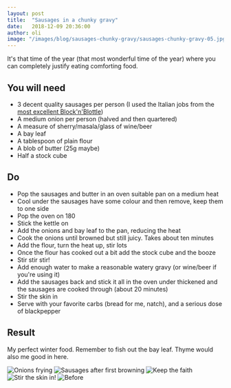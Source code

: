 ```yaml
---
layout: post
title:  "Sausages in a chunky gravy"
date:   2018-12-09 20:36:00
author: oli
image: "/images/blog/sausages-chunky-gravy/sausages-chunky-gravy-05.jpg"
---
```


It's that time of the year (that most wonderful time of the year) where you can completely justify eating comforting food. 

## You will need

* 3 decent quality sausages per person (I used the Italian jobs from the [most excellent Block'n'Blottle](https://blocknbottle.com/))
* A medium onion per person (halved and then quartered)
* A measure of sherry/masala/glass of wine/beer
* A bay leaf
* A tablespoon of plain flour
* A blob of butter (25g maybe)
* Half a stock cube

## Do

* Pop the sausages and butter in an oven suitable pan on a medium heat
* Cool under the sausages have some colour and then remove, keep them to one side
* Pop the oven on 180
* Stick the kettle on
* Add the onions and bay leaf to the pan, reducing the heat
* Cook the onions until browned but still juicy.  Takes about ten minutes
* Add the flour, turn the heat up, stir lots
* Once the flour has cooked out a bit add the stock cube and the booze
* Stir stir stir!
* Add enough water to make a reasonable watery gravy (or wine/beer if you're using it)
* Add the sausages back and stick it all in the oven under thickened and the sausages are cooked through (about 20 minutes)
* Stir the skin in 
* Serve with your favorite carbs (bread for me, natch), and a serious dose of blackpepper


## Result

My perfect winter food.  Remember to fish out the bay leaf.  Thyme would also me good in here.


![Onions frying](/images/blog/sausages-chunky-gravy/sausages-chunky-gravy-01.jpg)
![Sausages after first browning](/images/blog/sausages-chunky-gravy/sausages-chunky-gravy-02.jpg)
![Keep the faith](/images/blog/sausages-chunky-gravy/sausages-chunky-gravy-03.jpg)
![Stir the skin in!](/images/blog/sausages-chunky-gravy/sausages-chunky-gravy-04.jpg)
![Before](/images/blog/sausages-chunky-gravy/sausages-chunky-gravy-05.jpg)